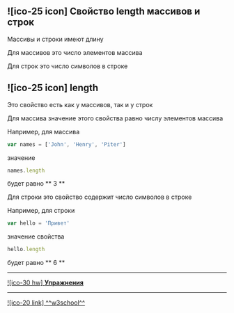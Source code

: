 ## ![ico-25 icon] Свойство length массивов и строк

Массивы и строки имеют длину

Для массивов это число элементов массива

Для строк это число символов в строке

## ![ico-25 icon] length

Это свойство есть как у массивов, так и у строк

Для массива значение этого свойства равно числу элементов массива

Например, для массива

~~~js
var names = ['John', 'Henry', 'Piter']
~~~

значение

~~~js
names.length
~~~

будет равно ** 3 **

Для строки это свойство содержит число символов в строке

Например, для строки

~~~js
var hello = 'Привет'
~~~

значение свойства

~~~js
hello.length
~~~

будет равно ** 6 **

____________________________________

[![ico-30 hw] **Упражнения**](https://docs.google.com/forms/d/e/1FAIpQLSdsKuS6kG1r5O3H62G_m32NK8a88jmFmJ5e4N2uAiDLAb31xQ/viewform)

________________________________________________________

[![ico-20 link] ^^w3school^^](https://www.w3schools.com/js/tryit.asp?filename=tryjs_string_length)
